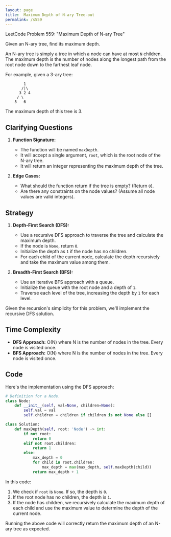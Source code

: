 ```yaml
---
layout: page
title:  Maximum Depth of N-ary Tree-out
permalink: /s559
---
```


LeetCode Problem 559: "Maximum Depth of N-ary Tree"

Given an N-ary tree, find its maximum depth.

An N-ary tree is simply a tree in which a node can have at most `N` children. The maximum depth is the number of nodes along the longest path from the root node down to the farthest leaf node.

For example, given a 3-ary tree:

```plaintext
        1
       /|\
      3 2 4
     / \
    5   6
```

The maximum depth of this tree is 3.

## Clarifying Questions

1. **Function Signature:**
   - The function will be named `maxDepth`.
   - It will accept a single argument, `root`, which is the root node of the N-ary tree.
   - It will return an integer representing the maximum depth of the tree.

2. **Edge Cases:**
   - What should the function return if the tree is empty? (Return `0`).
   - Are there any constraints on the node values? (Assume all node values are valid integers).

## Strategy

1. **Depth-First Search (DFS):**
   - Use a recursive DFS approach to traverse the tree and calculate the maximum depth.
   - If the node is `None`, return `0`.
   - Initialize the depth as `1` if the node has no children.
   - For each child of the current node, calculate the depth recursively and take the maximum value among them.

2. **Breadth-First Search (BFS):**
   - Use an iterative BFS approach with a queue.
   - Initialize the queue with the root node and a depth of `1`.
   - Traverse each level of the tree, increasing the depth by `1` for each level.

Given the recursion's simplicity for this problem, we'll implement the recursive DFS solution.

## Time Complexity

- **DFS Approach:** O(N) where N is the number of nodes in the tree. Every node is visited once.
- **BFS Approach:** O(N) where N is the number of nodes in the tree. Every node is visited once.

## Code

Here's the implementation using the DFS approach:

```python
# Definition for a Node.
class Node:
    def __init__(self, val=None, children=None):
        self.val = val
        self.children = children if children is not None else []

class Solution:
    def maxDepth(self, root: 'Node') -> int:
        if not root:
            return 0
        elif not root.children:
            return 1
        else:
            max_depth = 0
            for child in root.children:
                max_depth = max(max_depth, self.maxDepth(child))
            return max_depth + 1
```

In this code:
1. We check if `root` is `None`. If so, the depth is `0`.
2. If the root node has no children, the depth is `1`.
3. If the node has children, we recursively calculate the maximum depth of each child and use the maximum value to determine the depth of the current node.

Running the above code will correctly return the maximum depth of an N-ary tree as expected.